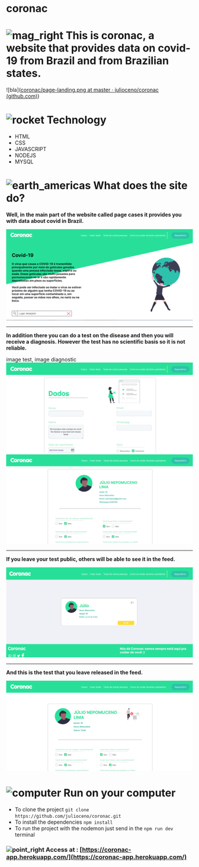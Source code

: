 # coronac

 # ![mag_right](https://github.githubassets.com/images/icons/emoji/unicode/1f50e.png)     This is coronac, a website that provides data on covid-19 from Brazil and from Brazilian states.  
![bla]([coronac/page-landing.png at master · julioceno/coronac (github.com)](https://github.com/julioceno/coronac/blob/master/images-readme/page-landing.png))

# ![rocket](https://github.githubassets.com/images/icons/emoji/unicode/1f680.png)  Technology
* HTML
* CSS
* JAVASCRIPT
* NODEJS
* MYSQL

# ![earth_americas](https://github.githubassets.com/images/icons/emoji/unicode/1f30e.png)    What does the site do?

 **Well, in the main part of the website called page cases it provides you with data about covid in Brazil.** 

![page-landing](https://github.com/julioceno/coronac/blob/master/images-readme/page-cases.png)

___
  
**In addition there you can do a test on the disease and then you will receive a diagnosis. However the test has no scientific basis so it is not reliable.** 

image test, image diagnostic
![page-test](https://github.com/julioceno/coronac/blob/master/images-readme/page-test.png)
![page-diagnostic](https://github.com/julioceno/coronac/blob/master/images-readme/page-diagnostic.png)
___
**If you leave your test public, others will be able to see it in the feed.**

![page-feed](https://github.com/julioceno/coronac/blob/master/images-readme/page-feed.png)
___

**And this is the test that you leave released in the feed.**
 
![page-test-done](https://github.com/julioceno/coronac/blob/master/images-readme/page-test-done.png)

#  ![computer](https://github.githubassets.com/images/icons/emoji/unicode/1f4bb.png)   Run on your computer
* To clone the project ``git clone https://github.com/julioceno/coronac.git``
*  To install the dependencies ``npm install``
* To run the project with the nodemon just send in the ``npm run dev`` terminal 


### ![point_right](https://github.githubassets.com/images/icons/emoji/unicode/1f449.png) Access at : [https://coronac-app.herokuapp.com/](https://coronac-app.herokuapp.com/)
